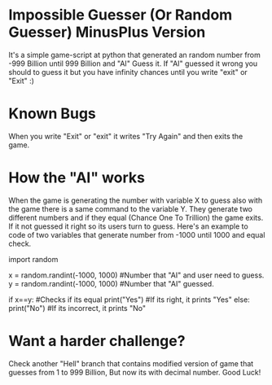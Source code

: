 # Impossible Guesser (Or Random Guesser) MinusPlus Version
It's a simple game-script at python that generated an random number from -999 Billion until 999 Billion and "AI" Guess it. If "AI" guessed it wrong you should to guess it but you have infinity chances until you write "exit" or "Exit" :)

# Known Bugs
When you write "Exit" or "exit" it writes "Try Again" and then exits the game.

# How the "AI" works
When the game is generating the number with variable X to guess also with the game there is a same command to the variable Y. They generate two different numbers and if they equal (Chance One To Trillion) the game exits. If it not guessed it right so its users turn to guess. Here's an example to code of two variables that generate number from -1000 until 1000 and equal check.

import random

x = random.randint(-1000, 1000) #Number that "AI" and user need to guess.
y = random.randint(-1000, 1000) #Number that "AI" guessed.

if x==y: #Checks if its equal
  print("Yes") #If its right, it prints "Yes"
  else:
  print("No") #If its incorrect, it prints "No"


# Want a harder challenge?

Check another "Hell" branch that contains modified version of game that guesses from 1 to 999 Billion, But now its with decimal number. Good Luck!
